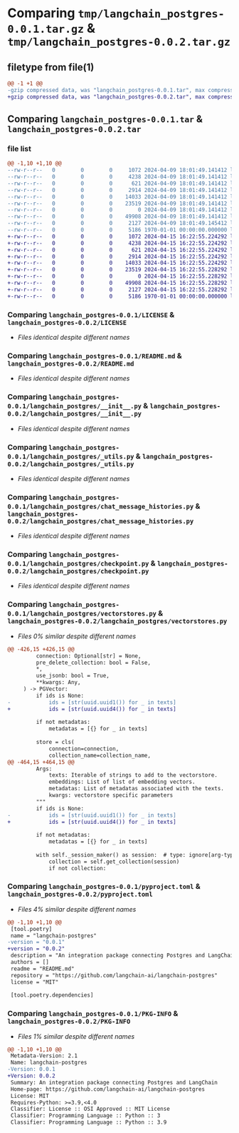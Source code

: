 # Comparing `tmp/langchain_postgres-0.0.1.tar.gz` & `tmp/langchain_postgres-0.0.2.tar.gz`

## filetype from file(1)

```diff
@@ -1 +1 @@
-gzip compressed data, was "langchain_postgres-0.0.1.tar", max compression
+gzip compressed data, was "langchain_postgres-0.0.2.tar", max compression
```

## Comparing `langchain_postgres-0.0.1.tar` & `langchain_postgres-0.0.2.tar`

### file list

```diff
@@ -1,10 +1,10 @@
--rw-r--r--   0        0        0     1072 2024-04-09 18:01:49.141412 langchain_postgres-0.0.1/LICENSE
--rw-r--r--   0        0        0     4238 2024-04-09 18:01:49.141412 langchain_postgres-0.0.1/README.md
--rw-r--r--   0        0        0      621 2024-04-09 18:01:49.141412 langchain_postgres-0.0.1/langchain_postgres/__init__.py
--rw-r--r--   0        0        0     2914 2024-04-09 18:01:49.141412 langchain_postgres-0.0.1/langchain_postgres/_utils.py
--rw-r--r--   0        0        0    14033 2024-04-09 18:01:49.141412 langchain_postgres-0.0.1/langchain_postgres/chat_message_histories.py
--rw-r--r--   0        0        0    23519 2024-04-09 18:01:49.141412 langchain_postgres-0.0.1/langchain_postgres/checkpoint.py
--rw-r--r--   0        0        0        0 2024-04-09 18:01:49.141412 langchain_postgres-0.0.1/langchain_postgres/py.typed
--rw-r--r--   0        0        0    49908 2024-04-09 18:01:49.141412 langchain_postgres-0.0.1/langchain_postgres/vectorstores.py
--rw-r--r--   0        0        0     2127 2024-04-09 18:01:49.145412 langchain_postgres-0.0.1/pyproject.toml
--rw-r--r--   0        0        0     5186 1970-01-01 00:00:00.000000 langchain_postgres-0.0.1/PKG-INFO
+-rw-r--r--   0        0        0     1072 2024-04-15 16:22:55.224292 langchain_postgres-0.0.2/LICENSE
+-rw-r--r--   0        0        0     4238 2024-04-15 16:22:55.224292 langchain_postgres-0.0.2/README.md
+-rw-r--r--   0        0        0      621 2024-04-15 16:22:55.224292 langchain_postgres-0.0.2/langchain_postgres/__init__.py
+-rw-r--r--   0        0        0     2914 2024-04-15 16:22:55.224292 langchain_postgres-0.0.2/langchain_postgres/_utils.py
+-rw-r--r--   0        0        0    14033 2024-04-15 16:22:55.224292 langchain_postgres-0.0.2/langchain_postgres/chat_message_histories.py
+-rw-r--r--   0        0        0    23519 2024-04-15 16:22:55.228292 langchain_postgres-0.0.2/langchain_postgres/checkpoint.py
+-rw-r--r--   0        0        0        0 2024-04-15 16:22:55.228292 langchain_postgres-0.0.2/langchain_postgres/py.typed
+-rw-r--r--   0        0        0    49908 2024-04-15 16:22:55.228292 langchain_postgres-0.0.2/langchain_postgres/vectorstores.py
+-rw-r--r--   0        0        0     2127 2024-04-15 16:22:55.228292 langchain_postgres-0.0.2/pyproject.toml
+-rw-r--r--   0        0        0     5186 1970-01-01 00:00:00.000000 langchain_postgres-0.0.2/PKG-INFO
```

### Comparing `langchain_postgres-0.0.1/LICENSE` & `langchain_postgres-0.0.2/LICENSE`

 * *Files identical despite different names*

### Comparing `langchain_postgres-0.0.1/README.md` & `langchain_postgres-0.0.2/README.md`

 * *Files identical despite different names*

### Comparing `langchain_postgres-0.0.1/langchain_postgres/__init__.py` & `langchain_postgres-0.0.2/langchain_postgres/__init__.py`

 * *Files identical despite different names*

### Comparing `langchain_postgres-0.0.1/langchain_postgres/_utils.py` & `langchain_postgres-0.0.2/langchain_postgres/_utils.py`

 * *Files identical despite different names*

### Comparing `langchain_postgres-0.0.1/langchain_postgres/chat_message_histories.py` & `langchain_postgres-0.0.2/langchain_postgres/chat_message_histories.py`

 * *Files identical despite different names*

### Comparing `langchain_postgres-0.0.1/langchain_postgres/checkpoint.py` & `langchain_postgres-0.0.2/langchain_postgres/checkpoint.py`

 * *Files identical despite different names*

### Comparing `langchain_postgres-0.0.1/langchain_postgres/vectorstores.py` & `langchain_postgres-0.0.2/langchain_postgres/vectorstores.py`

 * *Files 0% similar despite different names*

```diff
@@ -426,15 +426,15 @@
         connection: Optional[str] = None,
         pre_delete_collection: bool = False,
         *,
         use_jsonb: bool = True,
         **kwargs: Any,
     ) -> PGVector:
         if ids is None:
-            ids = [str(uuid.uuid1()) for _ in texts]
+            ids = [str(uuid.uuid4()) for _ in texts]
 
         if not metadatas:
             metadatas = [{} for _ in texts]
 
         store = cls(
             connection=connection,
             collection_name=collection_name,
@@ -464,15 +464,15 @@
         Args:
             texts: Iterable of strings to add to the vectorstore.
             embeddings: List of list of embedding vectors.
             metadatas: List of metadatas associated with the texts.
             kwargs: vectorstore specific parameters
         """
         if ids is None:
-            ids = [str(uuid.uuid1()) for _ in texts]
+            ids = [str(uuid.uuid4()) for _ in texts]
 
         if not metadatas:
             metadatas = [{} for _ in texts]
 
         with self._session_maker() as session:  # type: ignore[arg-type]
             collection = self.get_collection(session)
             if not collection:
```

### Comparing `langchain_postgres-0.0.1/pyproject.toml` & `langchain_postgres-0.0.2/pyproject.toml`

 * *Files 4% similar despite different names*

```diff
@@ -1,10 +1,10 @@
 [tool.poetry]
 name = "langchain-postgres"
-version = "0.0.1"
+version = "0.0.2"
 description = "An integration package connecting Postgres and LangChain"
 authors = []
 readme = "README.md"
 repository = "https://github.com/langchain-ai/langchain-postgres"
 license = "MIT"
 
 [tool.poetry.dependencies]
```

### Comparing `langchain_postgres-0.0.1/PKG-INFO` & `langchain_postgres-0.0.2/PKG-INFO`

 * *Files 1% similar despite different names*

```diff
@@ -1,10 +1,10 @@
 Metadata-Version: 2.1
 Name: langchain-postgres
-Version: 0.0.1
+Version: 0.0.2
 Summary: An integration package connecting Postgres and LangChain
 Home-page: https://github.com/langchain-ai/langchain-postgres
 License: MIT
 Requires-Python: >=3.9,<4.0
 Classifier: License :: OSI Approved :: MIT License
 Classifier: Programming Language :: Python :: 3
 Classifier: Programming Language :: Python :: 3.9
```

